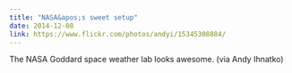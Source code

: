 ```yaml
---
title: "NASA&apos;s sweet setup"
date: 2014-12-08
link: https://www.flickr.com/photos/andyi/15345308884/
---
```

 The NASA Goddard space weather lab looks awesome. (via Andy Ihnatko)
